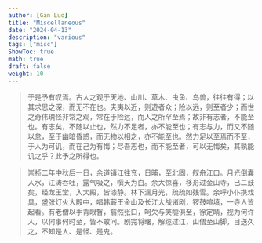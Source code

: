 ```yaml
---
author: [Gan Luo]
title: "Miscellaneous"
date: "2024-04-13"
description: "various"
tags: ["misc"]
ShowToc: true
math: true
draft: false
weight: 10
---
```


> 于是予有叹焉。古人之观于天地、山川、草木、虫鱼、鸟兽，往往有得；以其求思之深，而无不在也。夫夷以近，则遊者众；险以远，则至者少；而世之奇伟瑰怪非常之观，常在于险远，而人之所罕至焉；故非有志者，不能至也。有志矣，不随以止也，然力不足者，亦不能至也；有志与力，而又不随以怠，至于幽暗昏惑，而无物以相之，亦不能至也。然力足以至焉而不至，于人为可讥，而在己为有悔；尽吾志也，而不能至者，可以无悔矣，其孰能讥之乎？此予之所得也。

> 崇祯二年中秋后一日，余道镇江往兖，日晡，至北固，舣舟江口。月光倒囊入水，江涛吞吐，露气吸之，噀天为白。余大惊喜，移舟过金山寺，已二鼓矣，经龙王堂，入大殿，皆漆静。林下漏月光，疏疏如残雪。余呼小仆携戏具，盛张灯火大殿中，唱韩蕲王金山及长江大战诸剧，锣鼓喧填，一寺人皆起看。有老僧以手背眼瞖，翕然张口，呵欠与笑嚏俱至，徐定睛，视为何许人，以何事何时至，皆不敢问。剧完将曙，解缆过江，山僧至山脚，目送久之，不知是人、是怪、是鬼。
